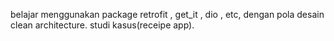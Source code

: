 belajar menggunakan package retrofit , get_it , dio , etc, dengan pola desain clean architecture.
studi kasus(receipe app).
